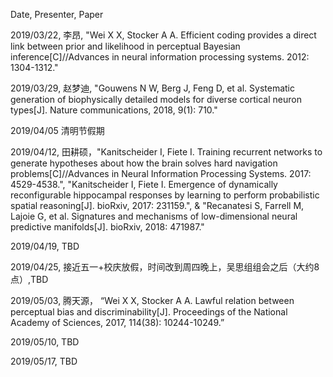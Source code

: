 Date, Presenter, Paper

2019/03/22, 李昂, "Wei X X, Stocker A A. Efficient coding provides a direct link between prior and likelihood in perceptual Bayesian inference[C]//Advances in neural information processing systems. 2012: 1304-1312."

2019/03/29, 赵梦迪, "Gouwens N W, Berg J, Feng D, et al. Systematic generation of biophysically detailed models for diverse cortical neuron types[J]. Nature communications, 2018, 9(1): 710."

2019/04/05 清明节假期

2019/04/12, 田耕硕，"Kanitscheider I, Fiete I. Training recurrent networks to generate hypotheses about how the brain solves hard navigation problems[C]//Advances in Neural Information Processing Systems. 2017: 4529-4538.", "Kanitscheider I, Fiete I. Emergence of dynamically reconfigurable hippocampal responses by learning to perform probabilistic spatial reasoning[J]. bioRxiv, 2017: 231159.", & "Recanatesi S, Farrell M, Lajoie G, et al. Signatures and mechanisms of low-dimensional neural predictive manifolds[J]. bioRxiv, 2018: 471987."

2019/04/19, TBD

2019/04/25, 接近五一+校庆放假，时间改到周四晚上，吴思组组会之后（大约8点）,TBD

2019/05/03, 腾天源， “Wei X X, Stocker A A. Lawful relation between perceptual bias and discriminability[J]. Proceedings of the National Academy of Sciences, 2017, 114(38): 10244-10249.”

2019/05/10, TBD

2019/05/17, TBD

